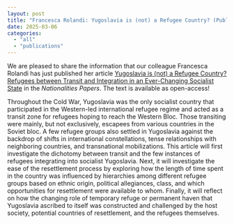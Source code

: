 ```yaml
---
layout: post
title: "Francesca Rolandi: Yugoslavia is (not) a Refugee Country? (Publication)"
date: 2025-03-06
categories: 
  - "all"
  - "publications"
---
```


We are pleased to share the information that our colleague Francesca Rolandi has just published her article [Yugoslavia is (not) a Refugee Country? Refugees between Transit and Integration in an Ever-Changing Socialist State](https://www.cambridge.org/core/journals/nationalities-papers/article/yugoslavia-is-not-a-refugee-country-refugees-between-transit-and-integration-in-an-everchanging-socialist-state/50B49CA580D58E46A3AA0D1EFDCAF10B) in the _Nationalities Papers_. The text is available as open-access!

Throughout the Cold War, Yugoslavia was the only socialist country that participated in the Western-led international refugee regime and acted as a transit zone for refugees hoping to reach the Western Bloc. Those transiting were mainly, but not exclusively, escapees from various countries in the Soviet bloc. A few refugee groups also settled in Yugoslavia against the backdrop of shifts in international constellations, tense relationships with neighboring countries, and transnational mobilizations. This article will first investigate the dichotomy between transit and the few instances of refugees integrating into socialist Yugoslavia. Next, it will investigate the ease of the resettlement process by exploring how the length of time spent in the country was influenced by hierarchies among different refugee groups based on ethnic origin, political allegiances, class, and which opportunities for resettlement were available to whom. Finally, it will reflect on how the changing role of temporary refuge or permanent haven that Yugoslavia ascribed to itself was constructed and challenged by the host society, potential countries of resettlement, and the refugees themselves.
